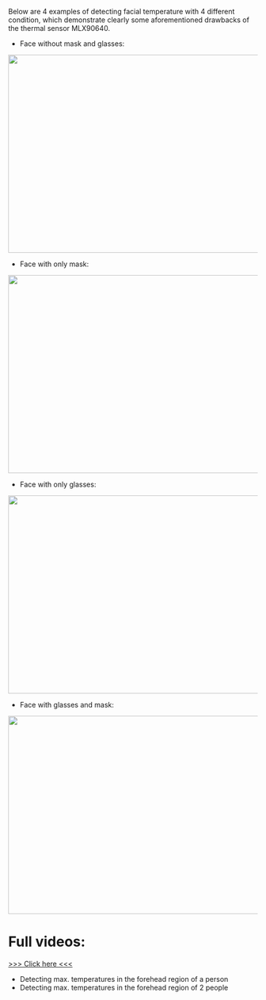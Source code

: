 Below are 4 examples of detecting facial temperature with 4 different condition, which demonstrate clearly some aforementioned drawbacks of the thermal sensor MLX90640.


* Face without mask and glasses:

<img src="https://github.com/hungggdo/thermal-and-visible-images-fusion/blob/main/figures/proof_of_concepts/Face%20without%20glasses%20and%20mask.png" width="640" height="400" />



* Face with only mask:

<img src="https://github.com/hungggdo/thermal-and-visible-images-fusion/blob/main/figures/proof_of_concepts/Face%20with%20only%20mask.png" width="640" height="400" />



* Face with only glasses:

<img src="https://github.com/hungggdo/thermal-and-visible-images-fusion/blob/main/figures/proof_of_concepts/Face%20with%20only%20glasses.png" width="640" height="400" />



* Face with glasses and mask:

<img src="https://github.com/hungggdo/thermal-and-visible-images-fusion/blob/main/figures/proof_of_concepts/Face%20with%20glasses%20and%20mask.png" width="640" height="400" />



# Full videos:
[>>> Click here <<<](https://drive.google.com/drive/folders/1maAOzZj75n5w8vxvcYKkWMZqQrWT5PEi?usp=sharing)
- Detecting max. temperatures in the forehead region of a person
- Detecting max. temperatures in the forehead region of 2 people     


     
